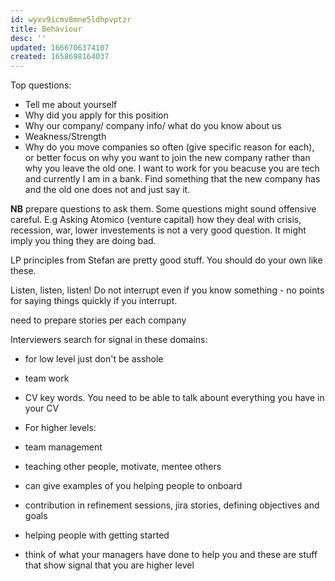 ```yaml
---
id: wyxv9icmv8mne5ldhpvptzr
title: Behaviour
desc: ''
updated: 1666706374107
created: 1658698164037
---
```


Top questions:

- Tell me about yourself
- Why did you apply for this position
- Why our company/ company info/ what do you know about us
- Weakness/Strength
- Why do you move companies so often (give specific reason for each), or better focus on why you want to join the new company rather than why you leave the old one. I want to work for you beacuse you are tech and currently I am in a bank. Find something that the new company has and the old one does not and just say it.

**NB** prepare questions to ask them. Some questions might sound offensive careful. E.g Asking Atomico (venture capital) how they deal with crisis, recession, war, lower investements is not a very good question. It might imply you thing they are doing bad.

LP principles from Stefan are pretty good stuff. You should do your own like these.

Listen, listen, listen! Do not interrupt even if you know something - no points for saying things quickly if you interrupt.

need to prepare stories per each company

Interviewers search for signal in these domains:
- for low level just don't be asshole
- team work
- CV key words. You need to be able to talk abount everything you have in your CV

- For higher levels:
- team management
- teaching other people, motivate, mentee others
- can give examples of you helping people to onboard
- contribution in refinement sessions, jira stories, defining objectives and goals
- helping people with getting started
- think of what your managers have done to help you and these are stuff that show signal that you are higher level

